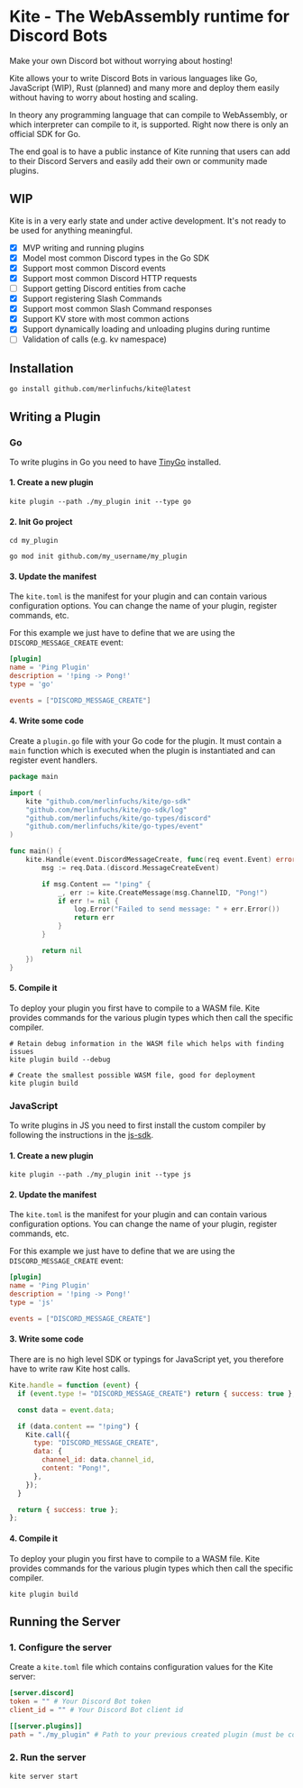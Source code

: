 # Kite - The WebAssembly runtime for Discord Bots

Make your own Discord bot without worrying about hosting!

Kite allows your to write Discord Bots in various languages like Go, JavaScript (WIP), Rust (planned) and many more and deploy them easily without having to worry about hosting and scaling.

In theory any programming language that can compile to WebAssembly, or which interpreter can compile to it, is supported. Right now there is only an official SDK for Go.

The end goal is to have a public instance of Kite running that users can add to their Discord Servers and easily add their own or community made plugins.

## WIP

Kite is in a very early state and under active development. It's not ready to be used for anything meaningful.

- [x] MVP writing and running plugins
- [x] Model most common Discord types in the Go SDK
- [x] Support most common Discord events
- [x] Support most common Discord HTTP requests
- [ ] Support getting Discord entities from cache
- [x] Support registering Slash Commands
- [x] Support most common Slash Command responses
- [x] Support KV store with most common actions
- [x] Support dynamically loading and unloading plugins during runtime
- [ ] Validation of calls (e.g. kv namespace)

## Installation

```shell
go install github.com/merlinfuchs/kite@latest
```

## Writing a Plugin

### Go

To write plugins in Go you need to have [TinyGo](https://tinygo.org/getting-started/install/) installed.

#### 1. Create a new plugin

```shell
kite plugin --path ./my_plugin init --type go
```

#### 2. Init Go project

```shell
cd my_plugin

go mod init github.com/my_username/my_plugin
```

#### 3. Update the manifest

The `kite.toml` is the manifest for your plugin and can contain various configuration options. You can change the name of your plugin, register commands, etc.

For this example we just have to define that we are using the `DISCORD_MESSAGE_CREATE` event:

```toml
[plugin]
name = 'Ping Plugin'
description = '!ping -> Pong!'
type = 'go'

events = ["DISCORD_MESSAGE_CREATE"]
```

#### 4. Write some code

Create a `plugin.go` file with your Go code for the plugin. It must contain a `main` function which is executed when the plugin is instantiated and can register event handlers.

```go
package main

import (
    kite "github.com/merlinfuchs/kite/go-sdk"
    "github.com/merlinfuchs/kite/go-sdk/log"
    "github.com/merlinfuchs/kite/go-types/discord"
    "github.com/merlinfuchs/kite/go-types/event"
)

func main() {
    kite.Handle(event.DiscordMessageCreate, func(req event.Event) error {
        msg := req.Data.(discord.MessageCreateEvent)

        if msg.Content == "!ping" {
            _, err := kite.CreateMessage(msg.ChannelID, "Pong!")
            if err != nil {
                log.Error("Failed to send message: " + err.Error())
                return err
            }
        }

        return nil
    })
}
```

#### 5. Compile it

To deploy your plugin you first have to compile to a WASM file. Kite provides commands for the various plugin types which then call the specific compiler.

```shell
# Retain debug information in the WASM file which helps with finding issues
kite plugin build --debug

# Create the smallest possible WASM file, good for deployment
kite plugin build
```

### JavaScript

To write plugins in JS you need to first install the custom compiler by following the instructions in the [js-sdk](js-sdk).

#### 1. Create a new plugin

```shell
kite plugin --path ./my_plugin init --type js
```

#### 2. Update the manifest

The `kite.toml` is the manifest for your plugin and can contain various configuration options. You can change the name of your plugin, register commands, etc.

For this example we just have to define that we are using the `DISCORD_MESSAGE_CREATE` event:

```toml
[plugin]
name = 'Ping Plugin'
description = '!ping -> Pong!'
type = 'js'

events = ["DISCORD_MESSAGE_CREATE"]
```

#### 3. Write some code

There are is no high level SDK or typings for JavaScript yet, you therefore have to write raw Kite host calls.

```js
Kite.handle = function (event) {
  if (event.type != "DISCORD_MESSAGE_CREATE") return { success: true };

  const data = event.data;

  if (data.content == "!ping") {
    Kite.call({
      type: "DISCORD_MESSAGE_CREATE",
      data: {
        channel_id: data.channel_id,
        content: "Pong!",
      },
    });
  }

  return { success: true };
};
```

#### 4. Compile it

To deploy your plugin you first have to compile to a WASM file. Kite provides commands for the various plugin types which then call the specific compiler.

```shell
kite plugin build
```

## Running the Server

### 1. Configure the server

Create a `kite.toml` file which contains configuration values for the Kite server:

```toml
[server.discord]
token = "" # Your Discord Bot token
client_id = "" # Your Discord Bot client id

[[server.plugins]]
path = "./my_plugin" # Path to your previous created plugin (must be compiled first)
```

### 2. Run the server

```shell
kite server start
```
